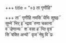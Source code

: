 +++
title = "०३ ता गृणीहि"

+++
ता᳓ गृणीहि नमसि᳓येभिः शूषइः᳓  
सुम्ने᳓भिर् इ᳓न्द्राव᳓रुणा चकाना᳓  
व᳓ज्रेणान्यः᳓ श᳓वसा ह᳓न्ति वृत्रं᳓  
सि᳓षक्ति अन्यो᳓ वृज᳓नेषु वि᳓प्रः